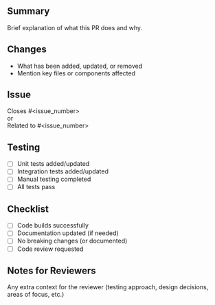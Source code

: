 ## Summary
Brief explanation of what this PR does and why.

## Changes
- What has been added, updated, or removed
- Mention key files or components affected

## Issue
Closes #<issue_number>  
or  
Related to #<issue_number>

## Testing
- [ ] Unit tests added/updated
- [ ] Integration tests added/updated
- [ ] Manual testing completed
- [ ] All tests pass

## Checklist
- [ ] Code builds successfully
- [ ] Documentation updated (if needed)
- [ ] No breaking changes (or documented)
- [ ] Code review requested

## Notes for Reviewers
Any extra context for the reviewer (testing approach, design decisions, areas of focus, etc.)
